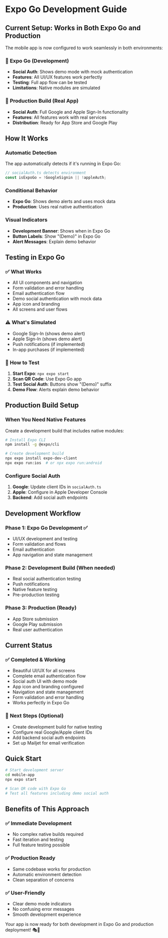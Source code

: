 # Expo Go Development Guide

## Current Setup: Works in Both Expo Go and Production

The mobile app is now configured to work seamlessly in both environments:

### 🧪 **Expo Go (Development)**
- **Social Auth**: Shows demo mode with mock authentication
- **Features**: All UI/UX features work perfectly
- **Testing**: Full app flow can be tested
- **Limitations**: Native modules are simulated

### 🚀 **Production Build (Real App)**
- **Social Auth**: Full Google and Apple Sign-In functionality
- **Features**: All features work with real services
- **Distribution**: Ready for App Store and Google Play

## How It Works

### **Automatic Detection**
The app automatically detects if it's running in Expo Go:
```typescript
// socialAuth.ts detects environment
const isExpoGo = !GoogleSignin || !appleAuth;
```

### **Conditional Behavior**
- **Expo Go**: Shows demo alerts and uses mock data
- **Production**: Uses real native authentication

### **Visual Indicators**
- **Development Banner**: Shows when in Expo Go
- **Button Labels**: Show "(Demo)" in Expo Go
- **Alert Messages**: Explain demo behavior

## Testing in Expo Go

### ✅ **What Works**
- All UI components and navigation
- Form validation and error handling
- Email authentication flow
- Demo social authentication with mock data
- App icon and branding
- All screens and user flows

### ⚠️ **What's Simulated**
- Google Sign-In (shows demo alert)
- Apple Sign-In (shows demo alert)
- Push notifications (if implemented)
- In-app purchases (if implemented)

### 🔧 **How to Test**
1. **Start Expo**: `npx expo start`
2. **Scan QR Code**: Use Expo Go app
3. **Test Social Auth**: Buttons show "(Demo)" suffix
4. **Demo Flow**: Alerts explain demo behavior

## Production Build Setup

### **When You Need Native Features**
Create a development build that includes native modules:

```bash
# Install Expo CLI
npm install -g @expo/cli

# Create development build
npx expo install expo-dev-client
npx expo run:ios  # or npx expo run:android
```

### **Configure Social Auth**
1. **Google**: Update client IDs in `socialAuth.ts`
2. **Apple**: Configure in Apple Developer Console
3. **Backend**: Add social auth endpoints

## Development Workflow

### **Phase 1: Expo Go Development** ✅
- UI/UX development and testing
- Form validation and flows
- Email authentication
- App navigation and state management

### **Phase 2: Development Build** (When needed)
- Real social authentication testing
- Push notifications
- Native feature testing
- Pre-production testing

### **Phase 3: Production** (Ready)
- App Store submission
- Google Play submission
- Real user authentication

## Current Status

### ✅ **Completed & Working**
- Beautiful UI/UX for all screens
- Complete email authentication flow
- Social auth UI with demo mode
- App icon and branding configured
- Navigation and state management
- Form validation and error handling
- Works perfectly in Expo Go

### 🚧 **Next Steps (Optional)**
- Create development build for native testing
- Configure real Google/Apple client IDs
- Add backend social auth endpoints
- Set up Mailjet for email verification

## Quick Start

```bash
# Start development server
cd mobile-app
npx expo start

# Scan QR code with Expo Go
# Test all features including demo social auth
```

## Benefits of This Approach

### ✅ **Immediate Development**
- No complex native builds required
- Fast iteration and testing
- Full feature testing possible

### ✅ **Production Ready**
- Same codebase works for production
- Automatic environment detection
- Clean separation of concerns

### ✅ **User-Friendly**
- Clear demo mode indicators
- No confusing error messages
- Smooth development experience

Your app is now ready for both development in Expo Go and production deployment! 🎭📱 